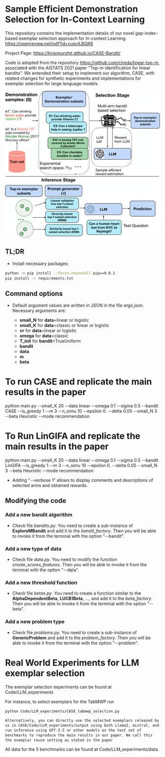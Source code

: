 # Sample Efficient Demonstration Selection for In-Context Learning

This repository contains the implementation details of our novel gap-index-based exemplar selection approach for In-context Learning. https://openreview.net/pdf?id=cuqvlLBQK6

Project Page: https://kiranpurohit.github.io/CASE-Bandit/

Code is adopted from the repository https://github.com/clreda/linear-top-m, associated with the AISTATS 2021 paper "Top-m identification for linear bandits". We extended their setup to implement our algorithm, CASE, with related changes for synthetic experiments and implementations for exemplar selection for large language models. 
<p>
<img src="CASE_overview.png"> </img>
</p>

## TL;DR

+ Install necessary packages:

```bash
python -m pip install --force-reinstall pip==9.0.1
pip install -r requirements.txt
```

## Command options

- Default argument values are written in JSON in the file *args.json*. Necessary arguments are:

	+ **small\_N** for **data**=linear or logistic
	+ **small\_K** for **data**=classic or linear or logistic
	+ **vr** for **data**=linear or logistic
	+ **omega** for **data**=classic
	+ **T\_init** for **bandit**=TrueUniform
	+ **bandit**
	+ **data**
	+ **m**
	+ **beta**

# To run CASE and replicate the main results in the paper  

python main.py --small_K 20 --data linear --omega 0.1 --sigma 0.5 --bandit CASE --is_greedy 1 --m 3 --n_simu 10 --epsilon 0. --delta 0.05 --small_N 3 --beta Heuristic --mode recommendation

# To Run LinGIFA and replicate the main results in the paper  
python main.py --small_K 20 --data linear --omega 0.1 --sigma 0.5 --bandit LinGIFA --is_greedy 1 --m 3 --n_simu 10 --epsilon 0. --delta 0.05 --small_N 3 --beta Heuristic --mode recommendation


- Adding "--verbose 1" allows to display comments and descriptions of selected arms and obtained rewards.

## Modifying the code

### Add a new bandit algorithm

- Check file *bandits.py*. You need to create a sub-instance of **ExploreMBandit** and add it to the *bandit\_factory*. Then you will be able to invoke it from the terminal with the option "--bandit".

### Add a new type of data

- Check file *data.py*. You need to modify the function *create\_scores\_features*. Then you will be able to invoke it from the terminal with the option "--data".

### Add a new threshold function

- Check file *betas.py*. You need to create a function similar to the **AlphaDependentBeta**, **LUCB1Beta**, ..., and add it to the *beta\_factory*. Then you will be able to invoke it from the terminal with the option "--beta".

### Add a new problem type

- Check file *problems.py*. You need to create a sub-instance of **GenericProblem** and add it to the *problem\_factory*. Then you will be able to invoke it from the terminal with the option "--problem".


# Real World Experiments for LLM exemplar selection

The exemplar selection experiments can be found at Code/LLM_experiments

For instance, to select exemplars for the TabMWP run
```
python Code/LLM_experiments/CASE_tabmwp_selection.py
```
```
Alternatively, you can directly use the selected exemplars released by us in CASE/Code/LLM_experiments/output using both Llama2, mistral, and run inference using GPT-3.5 or other models on the test set of benchmarks to reproduce the main results in our paper. We call this the exemplar reuse setting as stated in the paper
```

All data for the 5 benchmarks can be found at Code/LLM_experiments/data
